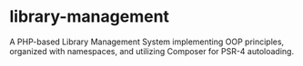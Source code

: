 # library-management
A PHP-based Library Management System implementing OOP principles, organized with namespaces, and utilizing Composer for PSR-4 autoloading.
